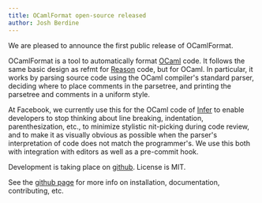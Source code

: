 ```yaml
---
title: OCamlFormat open-source released
author: Josh Berdine
---
```


We are pleased to announce the first public release of OCamlFormat.

OCamlFormat is a tool to automatically format [OCaml](https://ocaml.org/) code.
It follows the same basic design as refmt for
[Reason](https://reasonml.github.io/) code, but for OCaml. In particular, it
works by parsing source code using the OCaml compiler's standard parser,
deciding where to place comments in the parsetree, and printing the parsetree
and comments in a uniform style.

At Facebook, we currently use this for the OCaml code of
[Infer](https://github.com/facebook/infer) to enable developers to stop thinking
about line breaking, indentation, parenthesization, etc., to minimize stylistic
nit-picking during code review, and to make it as visually obvious as possible
when the parser's interpretation of code does not match the programmer's. We use
this both with integration with editors as well as a pre-commit hook.

Development is taking place on
[github](http://github.com/ocaml-ppx/ocamlformat). License is MIT.

See the [github page](http://github.com/ocaml-ppx/ocamlformat) for more info on
installation, documentation, contributing, etc.
